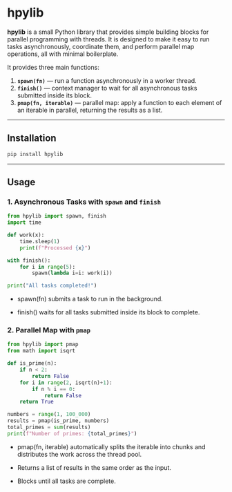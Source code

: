 # hpylib

**hpylib** is a small Python library that provides simple building blocks for parallel programming with threads. It is designed to make it easy to run tasks asynchronously, coordinate them, and perform parallel map operations, all with minimal boilerplate.  

It provides three main functions:

1. **`spawn(fn)`** — run a function asynchronously in a worker thread.  
2. **`finish()`** — context manager to wait for all asynchronous tasks submitted inside its block.  
3. **`pmap(fn, iterable)`** — parallel map: apply a function to each element of an iterable in parallel, returning the results as a list.

---

## Installation

```bash
pip install hpylib
```

---

## Usage

### 1. Asynchronous Tasks with `spawn` and `finish`

```python
from hpylib import spawn, finish
import time

def work(x):
    time.sleep(1)
    print(f"Processed {x}")

with finish():
    for i in range(5):
        spawn(lambda i=i: work(i))

print("All tasks completed!")

```

* spawn(fn) submits a task to run in the background.

* finish() waits for all tasks submitted inside its block to complete.

### 2. Parallel Map with `pmap`

```python
from hpylib import pmap
from math import isqrt

def is_prime(n):
    if n < 2:
        return False
    for i in range(2, isqrt(n)+1):
        if n % i == 0:
            return False
    return True

numbers = range(1, 100_000)
results = pmap(is_prime, numbers)
total_primes = sum(results)
print(f"Number of primes: {total_primes}")

```

* pmap(fn, iterable) automatically splits the iterable into chunks and distributes the work across the thread pool.

* Returns a list of results in the same order as the input.

* Blocks until all tasks are complete.